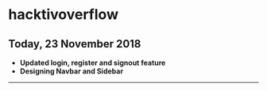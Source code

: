 # hacktivoverflow

Today, 23 November 2018
----
* **Updated login, register and signout feature**
* **Designing Navbar and Sidebar**
___


